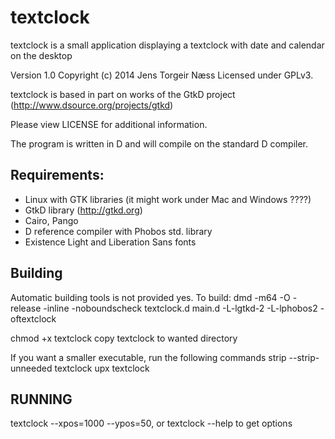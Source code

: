 textclock
=========

textclock is a small application displaying a textclock with date and calendar on the desktop

Version 1.0
Copyright (c) 2014 Jens Torgeir Næss
Licensed under GPLv3. 

textclock is based in part on works of the GtkD project 
(http://www.dsource.org/projects/gtkd)

Please view LICENSE for additional information.

The program is written in D and will compile on the standard D compiler.

Requirements:
-------------
- Linux with GTK libraries (it might work under Mac and Windows ????)
- GtkD library (http://gtkd.org)
- Cairo, Pango
- D reference compiler with Phobos std. library 
- Existence Light and Liberation Sans fonts


Building
--------
Automatic building tools is not provided yes.
To build:
dmd -m64 -O -release -inline -noboundscheck textclock.d main.d -L-lgtkd-2 -L-lphobos2 -oftextclock

chmod +x textclock
copy textclock to wanted directory

If you want a smaller executable, run the following commands
strip --strip-unneeded textclock
upx textclock

RUNNING
-------
textclock --xpos=1000 --ypos=50, or
textclock --help to get options
